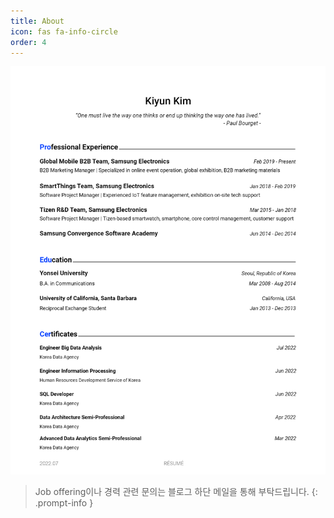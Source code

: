 ```yaml
---
title: About
icon: fas fa-info-circle
order: 4
---
```

![](/assets/img/resume/RESUME_Kiyun_Kim_2022-07-05_share_web.png)


> Job offering이나 경력 관련 문의는 블로그 하단 메일을 통해 부탁드립니다.
{: .prompt-info }